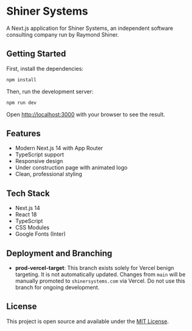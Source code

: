 # Shiner Systems

A Next.js application for Shiner Systems, an independent software consulting company run by Raymond Shiner.

## Getting Started

First, install the dependencies:

```bash
npm install
```

Then, run the development server:

```bash
npm run dev
```

Open [http://localhost:3000](http://localhost:3000) with your browser to see the result.

## Features

- Modern Next.js 14 with App Router
- TypeScript support
- Responsive design
- Under construction page with animated logo
- Clean, professional styling

## Tech Stack

- Next.js 14
- React 18
- TypeScript
- CSS Modules
- Google Fonts (Inter)

## Deployment and Branching

- **prod-vercel-target**: This branch exists solely for Vercel benign targeting. It is not automatically updated. Changes from `main` will be manually promoted to `shinersystems.com` via Vercel. Do not use this branch for ongoing development.

## License

This project is open source and available under the [MIT License](LICENSE).
